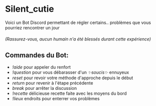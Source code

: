# Silent_cutie
Voici un Bot Discord permettant de régler certains.. problèmes que vous pourriez rencontrer un jour
###### (Rassurez-vous, aucun humain n'a été blessés durant cette expérience)


## Commandes du Bot:

* *!aide* pour appeler du renfort  
* *!question* pour vous débarasser d'un *✨soucis✨* ennuyeux  
* *reset* pour revoir votre méthode d'approche depuis le début  
* *return* pour revenir à l'étape précédente  
* *break* pour arrêter la discussion  
* *!recette* délicieuse recette faite avec les moyens du bord  
* *!lieux* endroits pour enterrer vos problèmes  
